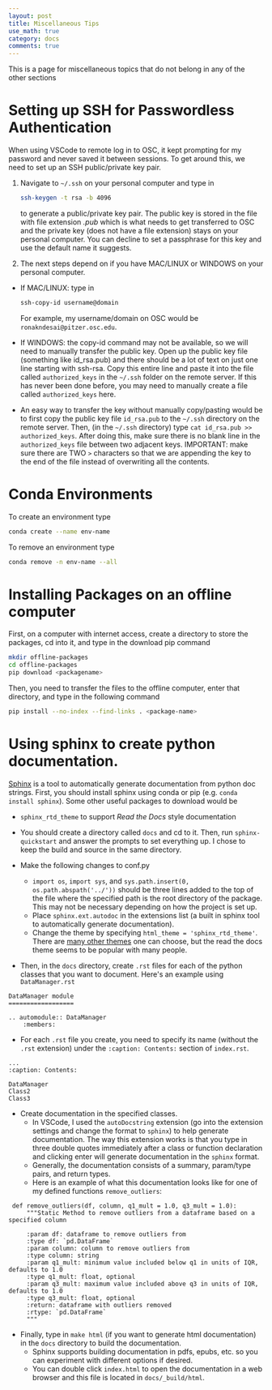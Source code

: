 ```yaml
---
layout: post
title: Miscellaneous Tips
use_math: true
category: docs
comments: true
---
```

This is a page for miscellaneous topics that do not belong in any of the other sections

# Setting up SSH for Passwordless Authentication
When using VSCode to remote log in to OSC, it kept prompting for my password and never saved it between sessions. To get around this, we need to set up an SSH public/private key pair. 

1. Navigate to `~/.ssh` on your personal computer and type in
   
   ```bash
   ssh-keygen -t rsa -b 4096
   ```
   
   to generate a public/private key pair. The public key is stored in the file with file extension *.pub* which is what needs to get transferred to OSC and the private key (does not have a file extension) stays on your personal computer. You can decline to set a passphrase for this key and use the default name it suggests.

3. The next steps depend on if you have MAC/LINUX or WINDOWS on your personal computer.

* If MAC/LINUX: type in

  ```bash
  ssh-copy-id username@domain
  ```

  For example, my username/domain on OSC would be `ronakndesai@pitzer.osc.edu`.
* If WINDOWS: the copy-id command may not be available, so we will need to manually transfer the public key. Open up the public key file (something like id_rsa.pub) and there should be a lot of text on just one line starting with ssh-rsa. Copy this entire line and paste it into the file called `authorized_keys` in the `~/.ssh` folder on the remote server. If this has never been done before, you may need to manually create a file called `authorized_keys` here.
* An easy way to transfer the key without manually copy/pasting would be to first copy the public key file `id_rsa.pub` to the `~/.ssh` directory on the remote server. Then, (in the `~/.ssh` directory) type `cat id_rsa.pub >> authorized_keys`. After doing this, make sure there is no blank line in the `authorized_keys` file between two adjacent keys. IMPORTANT: make sure there are TWO `>` characters so that we are appending the key to the end of the file instead of overwriting all the contents.

# Conda Environments

To create an environment type 

```bash
conda create --name env-name
```

To remove an environment type

```bash
conda remove -n env-name --all
```

# Installing Packages on an offline computer

First, on a computer with internet access, create a directory to store the packages, cd into it, and type in the download pip command

```bash
mkdir offline-packages
cd offline-packages
pip download <packagename>
```

Then, you need to transfer the files to the offline computer, enter that directory, and type in the following command 

```bash
pip install --no-index --find-links . <package-name>
```

# Using sphinx to create python documentation. 

[Sphinx](https://www.sphinx-doc.org/en/master/) is a tool to automatically generate documentation from python doc strings. First, you should install sphinx using conda or pip (e.g. `conda install sphinx`). Some other useful packages to download would be 
- `sphinx_rtd_theme` to support *Read the Docs* style documentation

- You should create a directory called `docs` and cd to it. Then, run `sphinx-quickstart` and answer the prompts to set everything up. I chose to keep the build and source in the same directory.
- Make the following changes to conf.py
   +  `import os`, `import sys`, and `sys.path.insert(0, os.path.abspath('../'))` should be three lines added to the top of the file where the specified path is the root directory of the package. This may not be necessary depending on how the project is set up.
   +  Place `sphinx.ext.autodoc` in the extensions list (a built in sphinx tool to automatically generate documentation).
   +  Change the theme by specifying `html_theme = 'sphinx_rtd_theme'`. There are [many other themes](https://www.sphinx-doc.org/en/master/usage/theming.html) one can choose, but the read the docs theme seems to be popular with many people.
- Then, in the `docs` directory, create `.rst` files for each of the python classes that you want to document. Here's an example using `DataManager.rst`

```
DataManager module
==================

.. automodule:: DataManager
    :members:
```
- For each `.rst` file you create, you need to specify its name (without the `.rst` extension) under the `:caption: Contents:` section of `index.rst`.

```
...
:caption: Contents:

DataManager
Class2
Class3
```
- Create documentation in the specified classes.
   + In VSCode, I used the `autoDocstring` extension (go into the extension settings and change the format to `sphinx`) to help generate documentation. The way this extension works is that you type in three double quotes immediately after a class or function declaration and clicking enter will generate documentation in the `sphinx` format.
   + Generally, the documentation consists of a summary, param/type pairs, and return types.
   + Here is an example of what this documentation looks like for one of my defined functions `remove_outliers`:

```
 def remove_outliers(df, column, q1_mult = 1.0, q3_mult = 1.0):
     """Static Method to remove outliers from a dataframe based on a specified column

     :param df: dataframe to remove outliers from
     :type df: `pd.DataFrame`
     :param column: column to remove outliers from
     :type column: string
     :param q1_mult: minimum value included below q1 in units of IQR, defaults to 1.0
     :type q1_mult: float, optional
     :param q3_mult: maximum value included above q3 in units of IQR, defaults to 1.0
     :type q3_mult: float, optional
     :return: dataframe with outliers removed
     :rtype: `pd.DataFrame`
     """
```
- Finally, type in `make html` (if you want to generate html documentation) in the `docs` directory to build the documentation.
   + Sphinx supports building documentation in pdfs, epubs, etc. so you can experiment with different options if desired.
   + You can double click `index.html` to open the documentation in a web browser and this file is located in `docs/_build/html`. 
